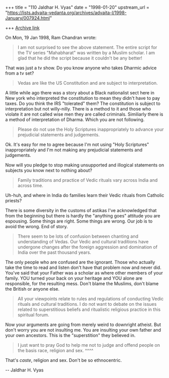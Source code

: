 +++
title = "110 Jaldhar H. Vyas"
date = "1998-01-20"
upstream_url = "https://lists.advaita-vedanta.org/archives/advaita-l/1998-January/007924.html"

+++
[Archive link](https://lists.advaita-vedanta.org/archives/advaita-l/1998-January/007924.html)

On Mon, 19 Jan 1998, Ram Chandran wrote:

>
> I am not surprised to see the above statement.  The entire script for
> the TV series "Mahabharat" was written by a Muslim scholar.  I am glad
> that he did the script because it couldn't be any better!
>

That was just a tv show.  Do you know anyone who takes Dharmic advice from
a tv set?

> Vedas are like the US Constitution and are subject to interpretation.

A little while ago there was a story about a Black nationalist sect
here in New york who interpreted the constitution to mean they didn't have
to pay taxes.  Do you think the IRS "tolerated" them?  The constitution is
subject to interpretation but not willy-nilly.  There is a method to it
and those who violate it are not called wise men they are called criminals.
Similiarly there is a method of interpretation of Dharma.  Which you are
not following.

> Please do not use the Holy Scriptures inappropriately to advance your
> prejudicial statements and  judgements.

Ok. It's easy for me to agree because I'm not using "Holy Scriptures"
inappropriately and I'm not making any prejudicial statements and
judgements.

Now will you pledge to stop making unsupported and illogical statements on
subjects you know next to nothing about?

> Family traditions and practice
> of Vedic rituals vary across India and across time.

Uh-huh, and where in India do families learn their Vedic rituals from
Catholic priests?

There is some diversity in the customs of astikas I've acknowledged that
from the beginning but there is hardly the "anything goes" attitude you
are espousing.  Some things are right.  Some things are wrong.  Our job is
to avoid the wrong.  End of story.

> There seem to be
> lots of confusion between chanting and understanding of Vedas.  Our
> Vedic and cultural traditions have undergone changes  after the foreign
> aggression and domination of India over the past thousand years.

The only people who are confused are the ignorant.  Those who actually
take the time to read and listen don't have that problem now and never
did. You've said that your Father was a scholar as where other members of
your family.  YOU turned your back on your heritage and YOU alone are
responsible, for the resulting mess.  Don't blame the Muslims, don't blame
the British or anyone else.

> All
> your viewpoints relate to rules and regulations of conducting Vedic
> rituals and cultural traditions.  I do not want to debate on the issues
> related to superstitious beliefs and ritualistic religious practice in
> this spiritual forum.

Now your arguments are going from merely weird to downright atheist.  But
don't worry you are not insulting me.  You are insulting your own father
and your own ancestors.  This is the "superstition" they believed in.

> I just want to pray God to help me not to judge
> and offend people on the basis race, religion and sex.
                                 ^^^^
>

That's _caste_, religion and sex.  Don't be so ethnocentric.

--
Jaldhar H. Vyas <jaldhar at braincells.com>

